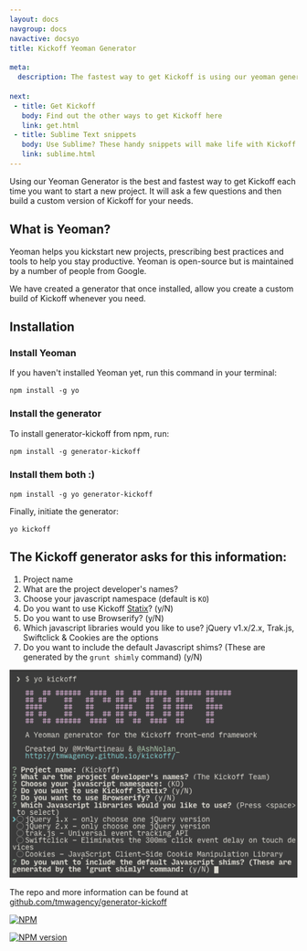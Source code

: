 ```yaml
---
layout: docs
navgroup: docs
navactive: docsyo
title: Kickoff Yeoman Generator

meta:
  description: The fastest way to get Kickoff is using our yeoman generator. Find out about it here.

next:
 - title: Get Kickoff
   body: Find out the other ways to get Kickoff here
   link: get.html
 - title: Sublime Text snippets
   body: Use Sublime? These handy snippets will make life with Kickoff even easier.
   link: sublime.html
---
```

Using our Yeoman Generator is the best and fastest way to get Kickoff each time you want to start a new project. It will ask a few questions and then build a custom version of Kickoff for your needs.

## What is Yeoman?
Yeoman helps you kickstart new projects, prescribing best practices and tools to help you stay productive. Yeoman is open-source but is maintained by a number of people from Google.

We have created a generator that once installed, allow you create a custom build of Kickoff whenever you need.

## Installation

### Install Yeoman
If you haven't installed Yeoman yet, run this command in your terminal:

```shell
npm install -g yo
```

### Install the generator
To install generator-kickoff from npm, run:

```shell
npm install -g generator-kickoff
```

### Install them both :)
```shell
npm install -g yo generator-kickoff
```

Finally, initiate the generator:

```shell
yo kickoff
```

## The Kickoff generator asks for this information:
1. Project name
1. What are the project developer's names?
1. Choose your javascript namespace (default is `KO`)
1. Do you want to use Kickoff [Statix](/kickoff/statix/)? (y/N)
1. Do you want to use Browserify? (y/N)
1. Which javascript libraries would you like to use? jQuery v1.x/2.x, Trak.js, Swiftclick & Cookies are the options
1. Do you want to include the default Javascript shims? (These are generated by the `grunt shimly` command) (y/N)

![Kickoff Yeoman generator](/img/docs/yeoman.png)

The repo and more information can be found at [github.com/tmwagency/generator-kickoff](https://github.com/tmwagency/generator-kickoff)

[![NPM](https://nodei.co/npm/generator-kickoff.png?downloads=true&stars=true)](https://nodei.co/npm/generator-kickoff/)

[![NPM version](https://badge.fury.io/js/generator-kickoff.png)](http://badge.fury.io/js/generator-kickoff)
